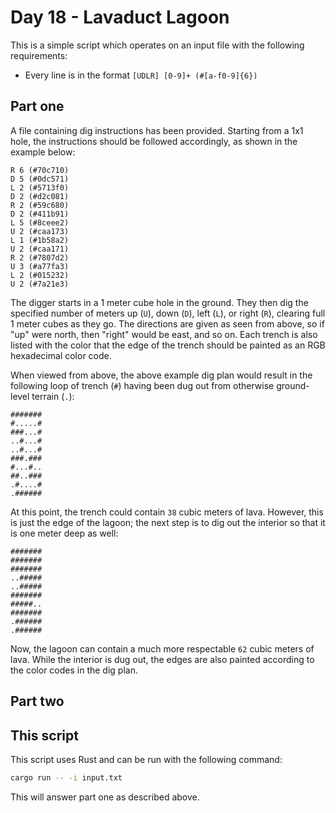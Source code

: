 # Day 18 - Lavaduct Lagoon

This is a simple script which operates on an input file with the following requirements:

* Every line is in the format `[UDLR] [0-9]+ (#[a-f0-9]{6})`

## Part one

A file containing dig instructions has been provided. Starting from a 1x1 hole, the instructions
should be followed accordingly, as shown in the example below:

```text
R 6 (#70c710)
D 5 (#0dc571)
L 2 (#5713f0)
D 2 (#d2c081)
R 2 (#59c680)
D 2 (#411b91)
L 5 (#8ceee2)
U 2 (#caa173)
L 1 (#1b58a2)
U 2 (#caa171)
R 2 (#7807d2)
U 3 (#a77fa3)
L 2 (#015232)
U 2 (#7a21e3)
```

The digger starts in a 1 meter cube hole in the ground. They then dig the specified number of 
meters up (`U`), down (`D`), left (`L`), or right (`R`), clearing full 1 meter cubes as they go.
The directions are given as seen from above, so if "up" were north, then "right" would be east,
and so on. Each trench is also listed with the color that the edge of the trench should be painted
as an RGB hexadecimal color code.

When viewed from above, the above example dig plan would result in the following loop of trench
(`#`) having been dug out from otherwise ground-level terrain (`.`):

```text
#######
#.....#
###...#
..#...#
..#...#
###.###
#...#..
##..###
.#....#
.######
```

At this point, the trench could contain `38` cubic meters of lava. However, this is just the edge
of the lagoon; the next step is to dig out the interior so that it is one meter deep as well:

```text
#######
#######
#######
..#####
..#####
#######
#####..
#######
.######
.######
```

Now, the lagoon can contain a much more respectable `62` cubic meters of lava. While the interior
is dug out, the edges are also painted according to the color codes in the dig plan.

## Part two

## This script

This script uses Rust and can be run with the following command:

```bash
cargo run -- -i input.txt
```

This will answer part one as described above.
